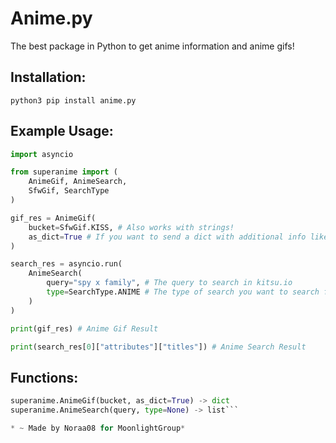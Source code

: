 # Anime.py
The best package in Python to get anime information and anime gifs!

## Installation:
```
python3 pip install anime.py
```

## Example Usage:
```py
import asyncio

from superanime import (
    AnimeGif, AnimeSearch,
    SfwGif, SearchType
)

gif_res = AnimeGif(
    bucket=SfwGif.KISS, # Also works with strings!
    as_dict=True # If you want to send a dict with additional info like anime name. Default to 'True'
)

search_res = asyncio.run(
    AnimeSearch(
        query="spy x family", # The query to search in kitsu.io
        type=SearchType.ANIME # The type of search you want to search for. ('ANIME' or 'MANGA') If none provided the anime type will be searched.
    )
)

print(gif_res) # Anime Gif Result

print(search_res[0]["attributes"]["titles"]) # Anime Search Result
```


## Functions:

```py
superanime.AnimeGif(bucket, as_dict=True) -> dict
superanime.AnimeSearch(query, type=None) -> list```

* ~ Made by Noraa08 for MoonlightGroup*